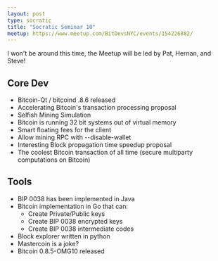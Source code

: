 ```yaml
---
layout: post
type: socratic
title: "Socratic Seminar 10"
meetup: https://www.meetup.com/BitDevsNYC/events/154226882/
---
```


I won't be around this time, the Meetup will be led by Pat, Hernan, and Steve!

Core Dev
--------

- Bitcoin-Qt / bitcoind .8.6 released
- Accelerating Bitcoin's transaction processing proposal
- Selfish Mining Simulation
- Bitcoin is running 32 bit systems out of virtual memory
- Smart floating fees for the client
- Allow mining RPC with --disable-wallet
- Interesting Block propagation time speedup proposal
- The coolest Bitcoin transaction of all time (secure multiparty computations on Bitcoin)

Tools
-----

- BIP 0038 has been implemented in Java
- Bitcoin implementation in Go that can:
    - Create Private/Public keys
    - Create BIP 0038 encrypted keys
    - Create BIP 0038 intermediate codes
- Block explorer written in python
- Mastercoin is a joke?
- Bitcoin 0.8.5-OMG10 released
